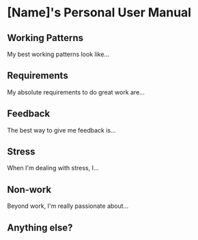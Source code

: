 # [Name]'s Personal User Manual

## Working Patterns

My best working patterns look like...

## Requirements

My absolute requirements to do great work are...

## Feedback

The best way to give me feedback is...

## Stress

When I'm dealing with stress, I...

## Non-work

Beyond work, I'm really passionate about...

## Anything else?
